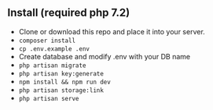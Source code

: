 ## Install (required php 7.2)
- Clone or download this repo and place it into your server.
- `composer install `
- `cp .env.example .env `
- Create database and modify .env with your DB name
- `php artisan migrate `
- `php artisan key:generate `
- `npm install && npm run dev `
- `php artisan storage:link`
- `php artisan serve `

